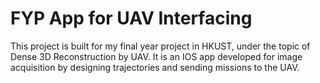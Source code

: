 # FYP App for UAV Interfacing
This project is built for my final year project in HKUST, under the topic of Dense 3D Reconstruction by UAV. It is an IOS app developed for image acquisition by designing trajectories and sending missions to the UAV.
